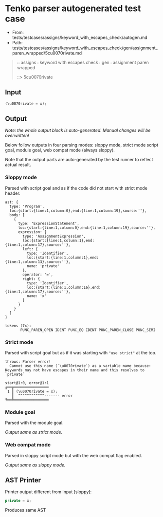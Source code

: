 # Tenko parser autogenerated test case

- From: tests/testcases/assigns/keyword_with_escapes_check/autogen.md
- Path: tests/testcases/assigns/keyword_with_escapes_check/gen/assignment_paren_wrapped/5cu0070rivate.md

> :: assigns : keyword with escapes check : gen : assignment paren wrapped
>
> ::> 5cu0070rivate

## Input


`````js
(\u0070rivate = x);
`````

## Output

_Note: the whole output block is auto-generated. Manual changes will be overwritten!_

Below follow outputs in four parsing modes: sloppy mode, strict mode script goal, module goal, web compat mode (always sloppy).

Note that the output parts are auto-generated by the test runner to reflect actual result.

### Sloppy mode

Parsed with script goal and as if the code did not start with strict mode header.

`````
ast: {
  type: 'Program',
  loc:{start:{line:1,column:0},end:{line:1,column:19},source:''},
  body: [
    {
      type: 'ExpressionStatement',
      loc:{start:{line:1,column:0},end:{line:1,column:19},source:''},
      expression: {
        type: 'AssignmentExpression',
        loc:{start:{line:1,column:1},end:{line:1,column:17},source:''},
        left: {
          type: 'Identifier',
          loc:{start:{line:1,column:1},end:{line:1,column:13},source:''},
          name: 'private'
        },
        operator: '=',
        right: {
          type: 'Identifier',
          loc:{start:{line:1,column:16},end:{line:1,column:17},source:''},
          name: 'x'
        }
      }
    }
  ]
}

tokens (7x):
       PUNC_PAREN_OPEN IDENT PUNC_EQ IDENT PUNC_PAREN_CLOSE PUNC_SEMI
`````

### Strict mode

Parsed with script goal but as if it was starting with `"use strict"` at the top.

`````
throws: Parser error!
  Cannot use this name (`\u0070rivate`) as a variable name because: Keywords may not have escapes in their name and this resolves to `private`

start@1:0, error@1:1
╔══╦════════════════
 1 ║ (\u0070rivate = x);
   ║  ^^^^^^^^^^^^------- error
╚══╩════════════════

`````


### Module goal

Parsed with the module goal.

_Output same as strict mode._

### Web compat mode

Parsed in sloppy script mode but with the web compat flag enabled.

_Output same as sloppy mode._

## AST Printer

Printer output different from input [sloppy]:

````js
private = x;
````

Produces same AST
